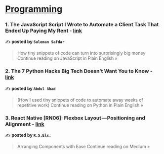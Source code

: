 
<h1><a href=https://medium.com/tag/programming/recommended target="_blank" rel="noopener noreferrer">Programming</a></h1>
<h3>1. The JavaScript Script I Wrote to Automate a Client Task That Ended Up Paying My Rent - <a href="https://javascript.plainenglish.io/the-javascript-script-i-wrote-to-automate-a-client-task-that-ended-up-paying-my-rent-ecaf18086fb9?source=rss------programming-5" target="_blank" rel="noopener noreferrer">link</a></h3>

✍️ **posted by `Suleman Safdar`**

<blockquote>How tiny snippets of code can turn into surprisingly big money
Continue reading on JavaScript in Plain English »</blockquote>

<h3>2. The 7 Python Hacks Big Tech Doesn’t Want You to Know - <a href="https://python.plainenglish.io/the-7-python-hacks-big-tech-doesnt-want-you-to-know-6c144e736532?source=rss------programming-5" target="_blank" rel="noopener noreferrer">link</a></h3>

✍️ **posted by `Abdul Ahad`**

<blockquote>(How I used tiny snippets of code to automate away weeks of repetitive work)
Continue reading on Python in Plain English »</blockquote>

<h3>3. React Native [RN06]: Flexbox Layout — Positioning and Alignment - <a href="https://medium.com/@ramy.sameh.radwan/react-native-rn06-flexbox-layout-positioning-and-alignment-35a7c8037026?source=rss------programming-5" target="_blank" rel="noopener noreferrer">link</a></h3>

✍️ **posted by `R.S.Els.`**

<blockquote>Arranging Components with Ease
Continue reading on Medium »</blockquote>

